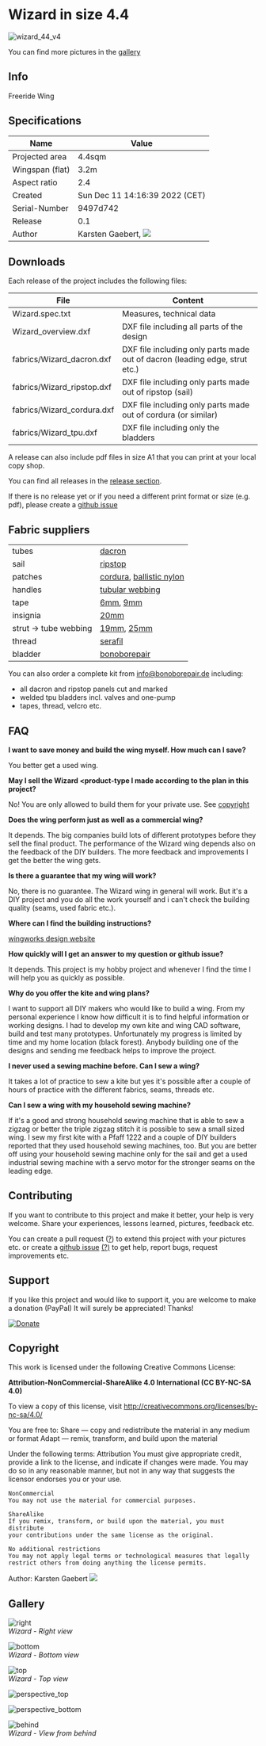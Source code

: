 # Wizard in size 4.4 #

![wizard_44_v4](https://github.com/wingworks/Wizard-Wing-4.4/blob/master/gallery/wizard_44_v4_front.png)

You can find more pictures in the [gallery](https://github.com/wingworks/Wizard-Wing-4.4#gallery)

## Info ##


Freeride Wing


## Specifications ##

|Name|Value|
|--|--|
|Projected area|4.4sqm|
|Wingspan (flat)|3.2m|
|Aspect ratio|2.4|
|Created|Sun Dec 11 14:16:39 2022 (CET)|
|Serial-Number|9497d742|
|Release|0.1|
|Author|Karsten Gaebert, ![](https://github.com/wingworks/Wizard-Wing-4.4/blob/master/contact.gif)|

## Downloads ##

Each release of the project includes the following files:

|File|Content|
|--|--|
|Wizard.spec.txt|Measures, technical data|
|Wizard_overview.dxf|DXF file including all parts of the design|
|fabrics/Wizard_dacron.dxf|DXF file including only parts made out of dacron (leading edge, strut etc.)|
|fabrics/Wizard_ripstop.dxf|DXF file including only parts made out of ripstop (sail)|
|fabrics/Wizard_cordura.dxf|DXF file including only parts made out of cordura (or similar)|
|fabrics/Wizard_tpu.dxf|DXF file including only the bladders|

A release can also include pdf files in size A1 that you can print at your local copy shop. 

You can find all releases in the [release section](https://github.com/wingworks/Wizard-Wing-4.4/releases).

If there is no release yet or if you need a different print format or size (e.g. pdf), please create a [github issue](https://github.com/wingworks/Wizard-Wing-4.4/issues/new)

## Fabric suppliers ##

|||
|--|--|
|tubes|[dacron](https://www.extremtextil.de/en/search?sSearch=dacron)|
|sail|[ripstop](https://www.extremtextil.de/en/search?sSearch=ripstop+kite+polyester)|
|patches|[cordura](https://www.extremtextil.de/en/cordura-500den-tpu-coated-hf-weldable-370g-sqm.html), [ballistic nylon](https://www.extremtextil.de/en/ballistic-nylon-850den-ac-coated-390g-sqm.html)|
|handles|[tubular webbing](https://www.extremtextil.de/en/tubular-webbing-one-coloured-40mm.html)|
|tape|[6mm](https://www.extremtextil.de/en/double-sided-adhesive-tape-paper-carrier-6mm-x-50m.html), [9mm](https://www.extremtextil.de/en/double-sided-adhesive-tape-paper-carrier-9mm-x-50m.html)|
|insignia|[20mm](https://www.extremtextil.de/en/dacron-polyester-insignia-fabric-adhesive-tape-20mm-x-45m.html)|
|strut -> tube webbing|[19mm](https://www.extremtextil.de/en/twill-webbing-for-edgebinding-nylon-durable-19mm.html), [25mm](https://www.extremtextil.de/en/twill-webbing-for-edgebinding-nylon-durable-25mm.html)|
|thread|[serafil](https://www.extremtextil.de/en/search?sSearch=serafil)|
|bladder|[bonoborepair](https://bonoborepair.de/en/)|

You can also order a complete kit from <info@bonoborepair.de> including:

- all dacron and ripstop panels cut and marked
- welded tpu bladders incl. valves and one-pump
- tapes, thread, velcro etc.

## FAQ ##

**I want to save money and build the wing myself. How much can I save?**

You better get a used wing.

**May I sell the Wizard <product-type I made according to the plan in this project?**

No! You are only allowed to build them for your private use. See [copyright](https://github.com/wingworks/Wizard-Wing-4.4/#copyright)

**Does the wing perform just as well as a commercial wing?**

It depends. The big companies build lots of different prototypes before they sell the final product.
The performance of the Wizard wing depends also on the feedback of the DIY builders. The more feedback and improvements I get the better the wing gets.

**Is there a guarantee that my wing will work?**

No, there is no guarantee. The Wizard wing in general will work. But it's a DIY project and you do all the work yourself and i can't check the building quality (seams, used fabric etc.). 

**Where can I find the building instructions?**

[wingworks design website](http://www.wingworks-design.com)

**How quickly will I get an answer to my question or github issue?**

It depends. This project is my hobby project and whenever I find the time I will help you as quickly as possible.

**Why do you offer the kite and wing plans?**

I want to support all DIY makers who would like to build a wing. From my personal experience I know how difficult it is to find helpful information or working designs. I had to develop my own kite and wing CAD software, build and test many prototypes.
Unfortunately my progress is limited by time and my home location (black forest). Anybody building one of the designs and sending me feedback helps to improve the project.

**I never used a sewing machine before. Can I sew a wing?**

It takes a lot of practice to sew a kite but yes it's possible after a couple of hours of practice with the different fabrics, seams, threads etc.

**Can I sew a wing with my household sewing machine?**

If it's a good and strong household sewing machine that is able to sew a zigzag or better the triple zigzag stitch it is possible to sew a small sized wing. I sew my first kite with a Pfaff 1222 and a couple of DIY builders reported that they used household sewing machines, too. But you are better off using your household sewing machine only for the sail and get a used industrial sewing machine with a servo motor for the stronger seams on the leading edge.

## Contributing ##

If you want to contribute to this project and make it better, your help is very welcome. Share your experiences, lessons learned, pictures, feedback etc.

You can create a pull request ([?](https://docs.github.com/en/github/collaborating-with-pull-requests/proposing-changes-to-your-work-with-pull-requests/creating-a-pull-request)) to extend this project with your pictures etc. or create a [github issue](https://github.com/wingworks/Wizard-Wing-4.4/issues/new) [(?)](https://docs.github.com/en/issues/tracking-your-work-with-issues/creating-an-issue) to get help, report bugs, request improvements etc.

## Support ##

If you like this project and would like to support it, you are welcome to make a donation (PayPal)
It will surely be appreciated! Thanks!

[![Donate](https://www.paypalobjects.com/en_US/DK/i/btn/btn_donateCC_LG.gif)](https://www.paypal.com/cgi-bin/webscr?cmd=_s-xclick&hosted_button_id=S6NB4XW8WT5G8)

## Copyright ##

This work is licensed under the following Creative Commons License:

**Attribution-NonCommercial-ShareAlike 4.0 International (CC BY-NC-SA 4.0)** 

To view a copy of this license, visit
http://creativecommons.org/licenses/by-nc-sa/4.0/

You are free to:
    Share — copy and redistribute the material in any medium or format
    Adapt — remix, transform, and build upon the material

Under the following terms:
    Attribution
    You must give appropriate credit, provide a link to the license,
    and indicate if changes were made. You may do so in any reasonable manner,
    but not in any way that suggests the licensor endorses you or your use.

    NonCommercial
    You may not use the material for commercial purposes.

    ShareAlike
    If you remix, transform, or build upon the material, you must distribute 
    your contributions under the same license as the original. 
    
    No additional restrictions
    You may not apply legal terms or technological measures that legally 
    restrict others from doing anything the license permits. 

Author: Karsten Gaebert ![](https://github.com/wingworks/Wizard-Wing-4.4/blob/master/contact.gif)

## Gallery ##

![right](https://github.com/wingworks/Wizard-Wing-4.4/blob/master/gallery/wizard_44_v4_right.png)<br>
*Wizard - Right view*

![bottom](https://github.com/wingworks/Wizard-Wing-4.4/blob/master/gallery/wizard_44_v4_bottom.png)<br>
*Wizard - Bottom view*

![top](https://github.com/wingworks/Wizard-Wing-4.4/blob/master/gallery/wizard_44_v4_top.png)<br>
*Wizard - Top view*

![perspective_top](https://github.com/wingworks/Wizard-Wing-4.4/blob/master/gallery/wizard_44_v4_perspective_top.png)<br>

![perspective_bottom](https://github.com/wingworks/Wizard-Wing-4.4/blob/master/gallery/wizard_44_v4_perspective_bottom.png)<br>

![behind](https://github.com/wingworks/Wizard-Wing-4.4/blob/master/gallery/wizard_44_v4_behind.png)<br>
*Wizard - View from behind*

